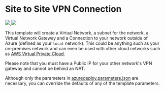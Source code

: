 # Site to Site VPN Connection

<a href="https://portal.azure.com/#create/Microsoft.Template/uri/https%3A%2F%2Fraw.githubusercontent.com%2FSaltystew%2Fscripts%2Fwip%2FPowershell%2FAzure%2FTemplates%2Fvm-site-to-site-dc%2Fazuredeploy.json" target="_blank">
    <img src="http://azuredeploy.net/deploybutton.png"/>
</a>
<a href="http://armviz.io/#/?load=https%3A%2F%2Fraw.githubusercontent.com%2FSaltystew%2Fscripts%2Fwip%2FPowershell%2FAzure%2FTemplates%2Fvm-site-to-site-dc%2Fazuredeploy.json" target="_blank">
    <img src="http://armviz.io/visualizebutton.png"/>
</a>

This template will create a Virtual Network, a subnet for the network, a Virtual Network Gateway and a Connection to your network outside of Azure (defined as your `local` network). This could be anything such as your on-premises network and can even be used with other cloud networks such as [AWS Virtual Private Cloud](https://github.com/sedouard/aws-vpc-to-azure-vnet).

Please note that you must have a Public IP for your other network's VPN gateway and cannot be behind an NAT.

Although only the parameters in [azuredeploy.parameters.json](./azuredeploy.parameters.json) are necessary, you can override the defaults of any of the template parameters.